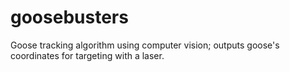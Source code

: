 # goosebusters
Goose tracking algorithm using computer vision; outputs goose's coordinates for targeting with a laser. 
